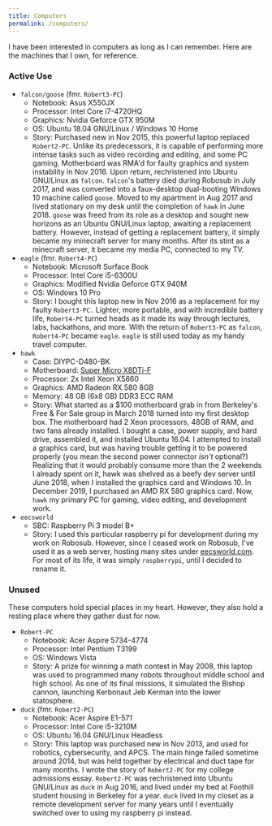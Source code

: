 ```yaml
---
title: Computers
permalink: /computers/
---
```


I have been interested in computers as long as I can remember. Here are the machines that I own, for reference.

### Active Use

- `falcon/goose` (fmr. `Robert3-PC`)
  - Notebook: Asus X550JX
  - Processor: Intel Core i7-4720HQ
  - Graphics: Nvidia Geforce GTX 950M
  - OS: Ubuntu 18.04 GNU/Linux / Windows 10 Home
  - Story: Purchased new in Nov 2015, this powerful laptop replaced `Robert2-PC`. Unlike its predecessors, it is capable of performing more intense tasks such as video recording and editing, and some PC gaming. Motherboard was RMA'd for faulty graphics and system instability in Nov 2016. Upon return, rechristened into Ubuntu GNU/Linux as `falcon`. `falcon`'s battery died during Robosub in July 2017, and was converted into a faux-desktop dual-booting Windows 10 machine called `goose`. Moved to my apartment in Aug 2017 and lived stationary on my desk until the completion of `hawk` in June 2018. `goose` was freed from its role as a desktop and sought new horizons as an Ubuntu GNU/Linux laptop, awaiting a replacement battery. However, instead of getting a replacement battery, it simply became my minecraft server for many months. After its stint as a minecraft server, it became my media PC, connected to my TV.
- `eagle` (fmr. `Robert4-PC`)
  - Notebook: Microsoft Surface Book
  - Processor: Intel Core i5-6300U
  - Graphics: Modified Nvidia Geforce GTX 940M
  - OS: Windows 10 Pro
  - Story: I bought this laptop new in Nov 2016 as a replacement for my faulty `Robert3-PC.` Lighter, more portable, and with incredible battery life, `Robert4-PC` turned heads as it made its way through lectures, labs, hackathons, and more. With the return of `Robert3-PC` as `falcon`, `Robert4-PC` became `eagle`. `eagle` is still used today as my handy travel computer.
- `hawk`
  - Case: DIYPC-D480-BK
  - Motherboard: [Super Micro X8DTi-F][x8dti]
  - Processor: 2x Intel Xeon X5660
  - Graphics: AMD Radeon RX 580 8GB
  - Memory: 48 GB (6x8 GB) DDR3 ECC RAM
  - Story: What started as a $100 motherboard grab in from Berkeley's Free & For Sale group in March 2018 turned into my first desktop box. The motherboard had 2 Xeon processors, 48GB of RAM, and two fans already installed. I bought a case, power supply, and hard drive, assembled it, and installed Ubuntu 16.04. I attempted to install a graphics card, but was having trouble getting it to be powered properly (you mean the second power connector *isn't* optional?) Realizing that it would probably consume more than the 2 weekends I already spent on it, hawk was shelved as a beefy dev server until June 2018, when I installed the graphics card and Windows 10. In December 2019, I purchased an AMD RX 580 graphics card. Now, `hawk` my primary PC for gaming, video editing, and development work.
- `eecsworld`
  - SBC: Raspberry Pi 3 model B+
  - Story: I used this particular raspberry pi for development during my work on Robosub. However, since I ceased work on Robosub, I've used it as a web server, hosting many sites under [eecsworld.com](https://eecsworld.com). For most of its life, it was simply `raspberrypi`, until I decided to rename it.

  
[x8dti]: http://www.supermicro.com/products/motherboard/QPI/5500/X8DTi.cfm

### Unused

These computers hold special places in my heart. However, they also hold a resting place where they gather dust for now.

- `Robert-PC`
  - Notebook: Acer Aspire 5734-4774
  - Processor: Intel Pentium T3199
  - OS: Windows Vista
  - Story: A prize for winning a math contest in May 2008, this laptop was used to programmed many robots throughout middle school and high school. As one of its final missions, it simulated the Bishop cannon, launching Kerbonaut Jeb Kerman into the lower statosphere. 
- `duck` (fmr. `Robert2-PC`)
  - Notebook: Acer Aspire E1-571
  - Processor: Intel Core i5-3210M
  - OS: Ubuntu 16.04 GNU/Linux Headless
  - Story: This laptop was purchased new in Nov 2013, and used for robotics, cybersecurity, and APCS. The main hinge failed sometime around 2014, but was held together by electrical and duct tape for many months. I wrote the story of `Robert2-PC` for my college admissions essay. `Robert2-PC` was rechristened into Ubuntu GNU/Linux as `duck` in Aug 2016, and lived under my bed at Foothill student housing in Berkeley for a year. `duck` lived in my closet as a remote development server for many years until I eventually switched over to using my raspberry pi instead.
